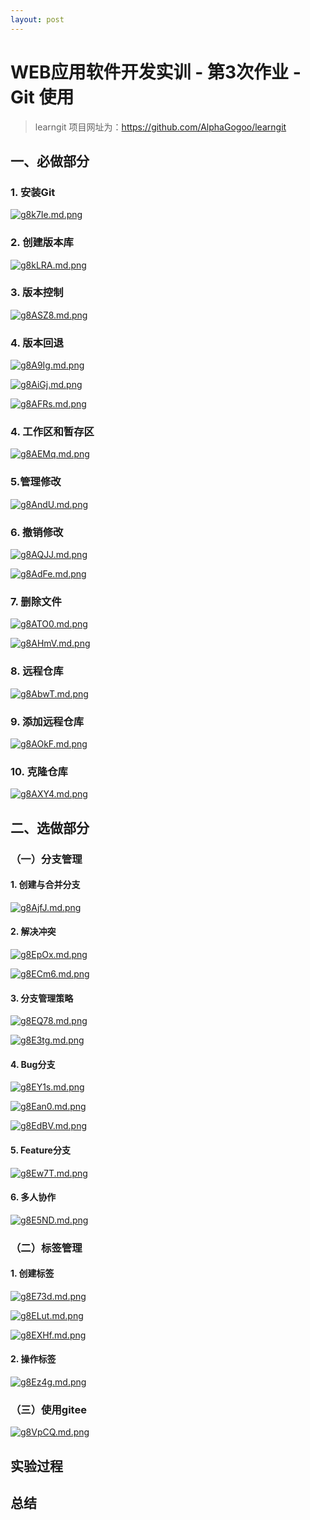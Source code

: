 ```yaml
---
layout: post
---
```

# WEB应用软件开发实训 - 第3次作业 - Git 使用

> learngit 项目网址为：<https://github.com/AlphaGogoo/learngit>


## 一、必做部分

### 1. 安装Git

[![g8k7Ie.md.png](https://z3.ax1x.com/2021/05/07/g8k7Ie.md.png)](https://imgtu.com/i/g8k7Ie)

### 2. 创建版本库

[![g8kLRA.md.png](https://z3.ax1x.com/2021/05/07/g8kLRA.md.png)](https://imgtu.com/i/g8kLRA)



### 3. 版本控制

[![g8ASZ8.md.png](https://z3.ax1x.com/2021/05/07/g8ASZ8.md.png)](https://imgtu.com/i/g8ASZ8)

### 4. 版本回退

[![g8A9Ig.md.png](https://z3.ax1x.com/2021/05/07/g8A9Ig.md.png)](https://imgtu.com/i/g8A9Ig)

[![g8AiGj.md.png](https://z3.ax1x.com/2021/05/07/g8AiGj.md.png)](https://imgtu.com/i/g8AiGj)

[![g8AFRs.md.png](https://z3.ax1x.com/2021/05/07/g8AFRs.md.png)](https://imgtu.com/i/g8AFRs)



### 4. 工作区和暂存区

[![g8AEMq.md.png](https://z3.ax1x.com/2021/05/07/g8AEMq.md.png)](https://imgtu.com/i/g8AEMq)

### 5.管理修改

[![g8AndU.md.png](https://z3.ax1x.com/2021/05/07/g8AndU.md.png)](https://imgtu.com/i/g8AndU)

### 6. 撤销修改

[![g8AQJJ.md.png](https://z3.ax1x.com/2021/05/07/g8AQJJ.md.png)](https://imgtu.com/i/g8AQJJ)

[![g8AdFe.md.png](https://z3.ax1x.com/2021/05/07/g8AdFe.md.png)](https://imgtu.com/i/g8AdFe)



### 7. 删除文件

[![g8ATO0.md.png](https://z3.ax1x.com/2021/05/07/g8ATO0.md.png)](https://imgtu.com/i/g8ATO0)



[![g8AHmV.md.png](https://z3.ax1x.com/2021/05/07/g8AHmV.md.png)](https://imgtu.com/i/g8AHmV)

### 8. 远程仓库

[![g8AbwT.md.png](https://z3.ax1x.com/2021/05/07/g8AbwT.md.png)](https://imgtu.com/i/g8AbwT)

### 9. 添加远程仓库

[![g8AOkF.md.png](https://z3.ax1x.com/2021/05/07/g8AOkF.md.png)](https://imgtu.com/i/g8AOkF)

### 10. 克隆仓库

[![g8AXY4.md.png](https://z3.ax1x.com/2021/05/07/g8AXY4.md.png)](https://imgtu.com/i/g8AXY4)

## 二、选做部分

### （一）分支管理

#### 1. 创建与合并分支

[![g8AjfJ.md.png](https://z3.ax1x.com/2021/05/07/g8AjfJ.md.png)](https://imgtu.com/i/g8AjfJ)

#### 2. 解决冲突

[![g8EpOx.md.png](https://z3.ax1x.com/2021/05/07/g8EpOx.md.png)](https://imgtu.com/i/g8EpOx)

[![g8ECm6.md.png](https://z3.ax1x.com/2021/05/07/g8ECm6.md.png)](https://imgtu.com/i/g8ECm6)

#### 3. 分支管理策略

[![g8EQ78.md.png](https://z3.ax1x.com/2021/05/07/g8EQ78.md.png)](https://imgtu.com/i/g8EQ78)

[![g8E3tg.md.png](https://z3.ax1x.com/2021/05/07/g8E3tg.md.png)](https://imgtu.com/i/g8E3tg)

#### 4. Bug分支

[![g8EY1s.md.png](https://z3.ax1x.com/2021/05/07/g8EY1s.md.png)](https://imgtu.com/i/g8EY1s)

[![g8Ean0.md.png](https://z3.ax1x.com/2021/05/07/g8Ean0.md.png)](https://imgtu.com/i/g8Ean0)

[![g8EdBV.md.png](https://z3.ax1x.com/2021/05/07/g8EdBV.md.png)](https://imgtu.com/i/g8EdBV)

#### 5. Feature分支

[![g8Ew7T.md.png](https://z3.ax1x.com/2021/05/07/g8Ew7T.md.png)](https://imgtu.com/i/g8Ew7T)

#### 6. 多人协作

[![g8E5ND.md.png](https://z3.ax1x.com/2021/05/07/g8E5ND.md.png)](https://imgtu.com/i/g8E5ND)

### （二）标签管理

#### 1. 创建标签

[![g8E73d.md.png](https://z3.ax1x.com/2021/05/07/g8E73d.md.png)](https://imgtu.com/i/g8E73d)

[![g8ELut.md.png](https://z3.ax1x.com/2021/05/07/g8ELut.md.png)](https://imgtu.com/i/g8ELut)

[![g8EXHf.md.png](https://z3.ax1x.com/2021/05/07/g8EXHf.md.png)](https://imgtu.com/i/g8EXHf)



#### 2. 操作标签

[![g8Ez4g.md.png](https://z3.ax1x.com/2021/05/07/g8Ez4g.md.png)](https://imgtu.com/i/g8Ez4g)

### （三）使用gitee

[![g8VpCQ.md.png](https://z3.ax1x.com/2021/05/07/g8VpCQ.md.png)](https://imgtu.com/i/g8VpCQ)

## 实验过程

## 总结